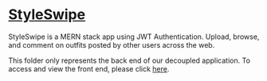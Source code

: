 # [StyleSwipe](https://style-swipe.netlify.app)

StyleSwipe is a MERN stack app using JWT Authentication. Upload, browse, and comment on outfits posted by other users across the web.

This folder only represents the back end of our decoupled application. To access and view the front end, please click [here](https://github.com/korycfitz/styleSwipe-front-end).